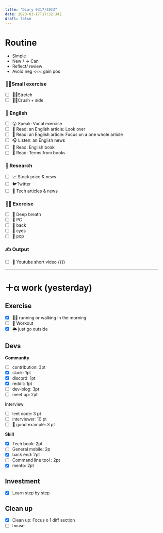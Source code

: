 ```yaml
---
title: "Diary 0317/2023"  
date: 2023-03-17T17:32:34Z
draft: false
---
```


# Routine

- Simple
- New / → Can
- Reflect/ review
- Avoid neg  <<< gain pos

### 🧘‍♀️Small exercise

- [ ]  🤸‍♂️Stretch
- [ ]  🧎‍♀️Crush + side

### 🏴󠁧󠁢󠁥󠁮󠁧󠁿 English

- [ ]  😮 Speak: Vocal exercise
- [ ]  📖 Read: an English article: Look over
- [ ]  📖 Read: an English article: Focus on a one whole article
- [ ]  🎧 Listen:  an English news
- [ ]  📖 Read: English book
- [ ]  📖 Read: Terms from books

### 👀 Research

- [ ]  📈 Stock price & news
- [ ]  🐦Twitter
- [ ]  👾 Tech articles & news

### 🧘‍♀️ Exercise

- [ ]  🧘 Deep breath
- [ ]  🧘 PC
- [ ]  🙆 back
- [ ]  🧐 eyes
- [ ]  🕺 pop

### ✍️ Output

- [ ]  🎥 Youtube short video {{<youtube wm7zGDmL8-8>}}

---

# ＋α work (yesterday)

## Exercise

- [x]  🏃‍♀️ running or walking in the morning
- [ ]  💪 Workout
- [x]  🌦 just go outside

## Devs

**Community**

- [ ]  contribution: 3pt
- [x]  slack: 1pt
- [x]  discord: 1pt
- [x]  reddit: 1pt
- [ ]  dev-blog: 3pt
- [ ]  meet up: 2pt

Interview

- [ ]  leet code: 3 pt
- [ ]  interviewer: 10 pt
- [ ]  👀 good example: 3 pt

**Skill**

- [x]  Tech book: 2pt
- [ ]  General mobile: 2p
- [x]  back end: 2pt
- [ ]  Command line tool : 2pt
- [x]  mento: 2pt

## Investment

- [x]  Learn step by step

## Clean up

- [x]  Clean up: Focus o 1 diff section
- [ ]  house